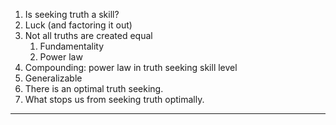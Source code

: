  1. Is seeking truth a skill?
 2. Luck (and factoring it out)
 3. Not all truths are created equal
	 1. Fundamentality
	 2. Power law
 4. Compounding: power law in truth seeking skill level
 5. Generalizable
 6. There is an optimal truth seeking.
 7. What stops us from seeking truth optimally.

---
